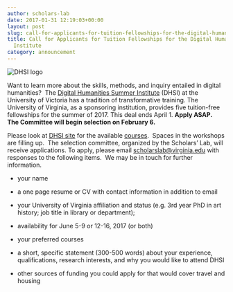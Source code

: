 ```yaml
---
author: scholars-lab
date: 2017-01-31 12:19:03+00:00
layout: post
slug: call-for-applicants-for-tuition-fellowships-for-the-digital-humanities-summer-institute
title: Call for Applicants for Tuition Fellowships for the Digital Humanities Summer
  Institute
category: announcement
---
```


![DHSI logo](http://static.scholarslab.org/wp-content/uploads/2017/01/logo-dhsi-110x110.gif)

Want to learn more about the skills, methods, and inquiry entailed in digital humanities?  The [Digital Humanities Summer Institute](http://www.dhsi.org/) (DHSI) at the University of Victoria has a tradition of transformative training. The University of Virginia, as a sponsoring institution, provides five tuition-free fellowships for the summer of 2017. This deal ends April 1. **Apply ASAP.  The Committee will begin selection on February 6.**

Please look at [DHSI site](http://www.dhsi.org/) for the available [courses](https://dhsi.org/on-campus-courses2024).  Spaces in the workshops are filling up.  The selection committee, organized by the Scholars’ Lab, will receive applications. To apply, please email [scholarslab@virginia.edu](mailto:scholarslab@virginia.edu?subject=Application%20for%202017%20DHSI%20Fellowship) with responses to the following items.  We may be in touch for further information.



 	
  * your name

 	
  * a one page resume or CV with contact information in addition to email

 	
  * your University of Virginia affiliation and status (e.g. 3rd year PhD in art history; job title in library or department);

 	
  * availability for June 5-9 or 12-16, 2017 (or both)

 	
  * your preferred courses

 	
  * a short, specific statement (300-500 words) about your experience, qualifications, research interests, and why you would like to attend DHSI

 	
  * other sources of funding you could apply for that would cover travel and housing


